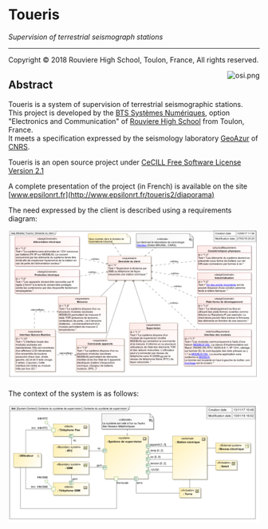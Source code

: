# Toueris

*Supervision of terrestrial seismograph stations*

---
Copyright © 2018 Rouviere High School, Toulon, France, All rights reserved.

<a href="http://www.cecill.info/licences/Licence_CeCILL_V2.1-en.html">
  <img src="https://raw.githubusercontent.com/epsilonrt/gxPL/master/doc/images/osi.png" alt="osi.png" align="right" valign="top">
</a>

## Abstract

Toueris is a system of supervision of terrestrial seismographic stations.  
This project is developed by the [BTS Systèmes Numériques](http://www.lycee-rouviere.fr/index.php/superieur/b-t-s/systemes-numeriques-option-b), option "Electronics and Communication" of [Rouviere High School](http://www.lycee-rouviere.fr) from Toulon, France.  
It meets a specification expressed by the seismology laboratory [GeoAzur](https://geoazur.oca.eu/fr/obs-sismo-geoazur) of [CNRS](http://www.cnrs.fr/index.html).  

Toueris is an open source project under [CeCILL Free Software License Version 2.1](http://www.cecill.info/licences/Licence_CeCILL_V2.1-en.html)

A complete presentation of the project (in French) is available on the site [www.epsilonrt.fr](http://www.epsilonrt.fr/toueris2/diaporama)

The need expressed by the client is described using a requirements diagram:

![Requirement Diagram](https://raw.githubusercontent.com/epsilonrt/toueris/master/engineering/images/Requirement_Diagram__Demande_du_client.png)

The context of the system is as follows:

![Context Diagram](https://raw.githubusercontent.com/epsilonrt/toueris/master/engineering/images/SysML_Internal_Block_Diagram__STS_SN__Contexte_du_systeme_de_supervision.png)
